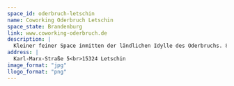```yaml
---
space_id: oderbruch-letschin
name: Coworking Oderbruch Letschin
space_state: Brandenburg
link: www.coworking-oderbruch.de
description: |
  Kleiner feiner Space inmitten der ländlichen Idylle des Oderbruchs. 8 temporäre Arbeitsplätze, Büros zur Festanmietung, moderner Seminarraum, Makerspace mit Tonstudio, 3D Druck, Lasercutter, Plotter und VR Bereich.
address: |
  Karl-Marx-Straße 5<br>15324 Letschin
image_format: "jpg"
llogo_format: "png"
---
```

